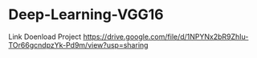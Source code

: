# Deep-Learning-VGG16
Link Doenload Project
https://drive.google.com/file/d/1NPYNx2bR9ZhIu-TOr66gcndpzYk-Pd9m/view?usp=sharing
